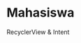 # Mahasiswa
RecyclerView &amp; Intent
<src img="https://user-images.githubusercontent.com/63795261/79469859-e9efa580-802a-11ea-8478-678383314a19.png" width="40%" height="40%"> <src img="https://user-images.githubusercontent.com/63795261/79469890-f07e1d00-802a-11ea-8f60-277a74c415e2.png" width="40%" height="40%">
